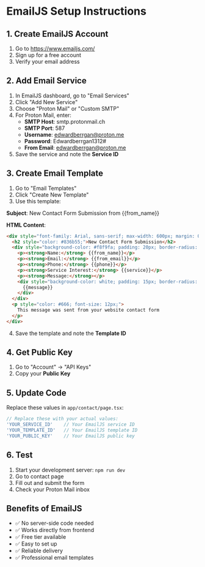 # EmailJS Setup Instructions

## 1. Create EmailJS Account

1. Go to https://www.emailjs.com/
2. Sign up for a free account
3. Verify your email address

## 2. Add Email Service

1. In EmailJS dashboard, go to "Email Services"
2. Click "Add New Service"
3. Choose "Proton Mail" or "Custom SMTP"
4. For Proton Mail, enter:
   - **SMTP Host**: smtp.protonmail.ch
   - **SMTP Port**: 587
   - **Username**: edwardberrgan@proton.me
   - **Password**: Edwardberrgan1312#
   - **From Email**: edwardberrgan@proton.me
5. Save the service and note the **Service ID**

## 3. Create Email Template

1. Go to "Email Templates"
2. Click "Create New Template"
3. Use this template:

**Subject**: New Contact Form Submission from {{from_name}}

**HTML Content**:
```html
<div style="font-family: Arial, sans-serif; max-width: 600px; margin: 0 auto;">
  <h2 style="color: #836b55;">New Contact Form Submission</h2>
  <div style="background-color: #f8f9fa; padding: 20px; border-radius: 8px; margin: 20px 0;">
    <p><strong>Name:</strong> {{from_name}}</p>
    <p><strong>Email:</strong> {{from_email}}</p>
    <p><strong>Phone:</strong> {{phone}}</p>
    <p><strong>Service Interest:</strong> {{service}}</p>
    <p><strong>Message:</strong></p>
    <div style="background-color: white; padding: 15px; border-radius: 5px; margin-top: 10px;">
      {{message}}
    </div>
  </div>
  <p style="color: #666; font-size: 12px;">
    This message was sent from your website contact form
  </p>
</div>
```

4. Save the template and note the **Template ID**

## 4. Get Public Key

1. Go to "Account" → "API Keys"
2. Copy your **Public Key**

## 5. Update Code

Replace these values in `app/contact/page.tsx`:

```javascript
// Replace these with your actual values:
'YOUR_SERVICE_ID'    // Your EmailJS service ID
'YOUR_TEMPLATE_ID'   // Your EmailJS template ID  
'YOUR_PUBLIC_KEY'    // Your EmailJS public key
```

## 6. Test

1. Start your development server: `npm run dev`
2. Go to contact page
3. Fill out and submit the form
4. Check your Proton Mail inbox

## Benefits of EmailJS

- ✅ No server-side code needed
- ✅ Works directly from frontend
- ✅ Free tier available
- ✅ Easy to set up
- ✅ Reliable delivery
- ✅ Professional email templates 